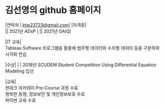 # 김선영의 github 홈페이지 <br>

|연락처 | ktw23723@gmail.com|
|자격증| <br>
|| 2021년 ADsP |
|| 2021년 GAIQ|

|IT 교육|  
Tableau Software 프로그램을 활용해 범주형 데이터와 수치형 데이터 등을 구분하여 시각화 연습  <br>

|수상|
| | 2018년 SCUDEM Student Competition Using Differential Equation Modeling 입선


|교육|<br>
핀테크 아카데미 Pre-Course 과정 수료  <br>
행복한 동행, 정보보안 및 개인정보보호 수료  <br>
파이썬 교육 수료
 
